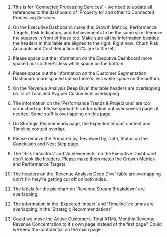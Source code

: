 1. This is for 'Connected Processing Services' - we need to update all references to the dashboard of 'Property to' and other to Connected Processing Services
2. On the Executive Dashboard: make the: Growth Metrics, Performance Targets, Risk Indicators, and Achievements to be the same size. Remove the squares in front of these too. Make sure all the information besides the headers in this table are aligned to the right. Right now: Churn Risk Accounts and Cost Reduction 8.2% are to the left.
3. Please space out the information on the Executive Dashboard more spaced out so there's less white space on the bottom.
4. Please space out the information on the Customer Segmentation Dashboard more spaced out so there's less white space on the bottom.
5. On the 'Revenue Analysis Deep Dive' the table headers are overlapping i.e. % of Total and Avg per Customer is overlapping
6. The information on the 'Performance Trends & Projections' are too scrunched up. Please spread this information out over several pages if needed. Some stuff is overlapping on this page.
7. On Strategic Recommends page, the Expected Impact content and Timeline content overlap.
8. Please remove the Prepared by, Reviewed by, Date, Status on the Conclusion and Next Step page.

1. The 'Risk Indicators' and 'Achievements' on the Executive Dashboard don't look like headers. Please make them match the Growth Metrics and Performance Targets.
2. The headers on the 'Revenue Analysis Deep Dive' table are overlapping don't fit- they're getting cut off on both sides.
3. The labels for the pie chart on 'Revenue Stream Breakdown' are overlapping. 
4. The information in the 'Expected Impact' and 'Timeline' columns are overlapping in the 'Strategic Recommendations' 
5. Could we move the Active Customers, Total ATMs, Monthly Revenue, Revenue Concentration to it's own page instead of the first page? Could we keep the confidential on the main page